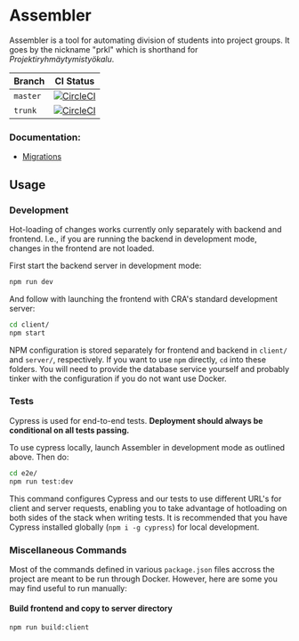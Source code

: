 # Assembler

Assembler is a tool for automating division of students into project groups. It goes by the nickname "prkl" which is shorthand for _Projektiryhmäytymistyökalu_.

|Branch|CI Status|
|---|---|
|`master`|[![CircleCI](https://circleci.com/gh/UniversityOfHelsinkiCS/prkl/tree/master.svg?style=svg)](https://circleci.com/gh/UniversityOfHelsinkiCS/prkl/tree/master)|
|`trunk`|[![CircleCI](https://circleci.com/gh/UniversityOfHelsinkiCS/prkl/tree/trunk.svg?style=svg)](https://circleci.com/gh/UniversityOfHelsinkiCS/prkl/tree/trunk)|

### Documentation:

- [Migrations](documentation/migrations.md)

## Usage

### Development

Hot-loading of changes works currently only separately with backend and frontend. I.e., if you are running the backend in development mode, changes in the frontend are not loaded.

First start the backend server in development mode:

```bash
npm run dev
```

And follow with launching the frontend with CRA's standard development server:

```bash
cd client/
npm start
```

NPM configuration is stored separately for frontend and backend in `client/` and `server/`, respectively. If you want to use `npm` directly, `cd` into these folders. You will need to provide the database service yourself and probably tinker with the configuration if you do not want use Docker.

### Tests

Cypress is used for end-to-end tests. **Deployment should always be conditional on all tests passing.**

To use cypress locally, launch Assembler in development mode as outlined above. Then do:

```bash
cd e2e/
npm run test:dev
```

This command configures Cypress and our tests to use different URL's for client and server requests, enabling you to take advantage of hotloading on both sides of the stack when writing tests. It is recommended that you have Cypress installed globally (`npm i -g cypress`) for local development.

### Miscellaneous Commands

Most of the commands defined in various `package.json` files accross the project are meant to be run through Docker. However, here are some you may find useful to run manually:

#### Build frontend and copy to server directory

```bash
npm run build:client
```
